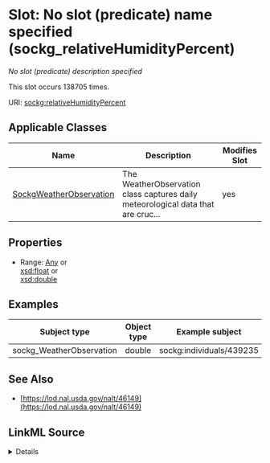 

# Slot: No slot (predicate) name specified (sockg_relativeHumidityPercent)


_No slot (predicate) description specified_






This slot occurs 138705 times.


URI: [sockg:relativeHumidityPercent](https://idir.uta.edu/sockg-ontology/docs/relativeHumidityPercent)



<!-- no inheritance hierarchy -->





## Applicable Classes

| Name | Description | Modifies Slot |
| --- | --- | --- |
| [SockgWeatherObservation](../classes/SockgWeatherObservation.md) | The WeatherObservation class captures daily meteorological data that are cruc... |  yes  |







## Properties

* Range: [Any](../classes/Any.md)&nbsp;or&nbsp;<br />[xsd:float](http://www.w3.org/2001/XMLSchema#float)&nbsp;or&nbsp;<br />[xsd:double](http://www.w3.org/2001/XMLSchema#double)






## Examples

| Subject type | Object type | Example subject | Example object | Occurrences |
| --- | --- | --- | --- | --- |
| sockg_WeatherObservation | double | sockg:individuals/439235 | 60.27 | 138705 |


## See Also

* [https://lod.nal.usda.gov/nalt/46149](https://lod.nal.usda.gov/nalt/46149)



## LinkML Source

<details>

```yaml
name: sockg_relativeHumidityPercent
annotations:
  count:
    tag: count
    value: 138705
description: No slot (predicate) description specified
title: No slot (predicate) name specified
examples:
- object:
    example_object: '60.27'
    example_object_type: double
    example_predicate: sockg:relativeHumidityPercent
    example_subject: sockg:individuals/439235
    example_subject_type: sockg_WeatherObservation
from_schema: soc-kg
see_also:
- https://lod.nal.usda.gov/nalt/46149
rank: 1000
domain: sockg_WeatherObservation
slot_uri: sockg:relativeHumidityPercent
alias: sockg_relativeHumidityPercent
domain_of:
- sockg_WeatherObservation
range: Any
any_of:
- range: float
- range: double

```
</details>